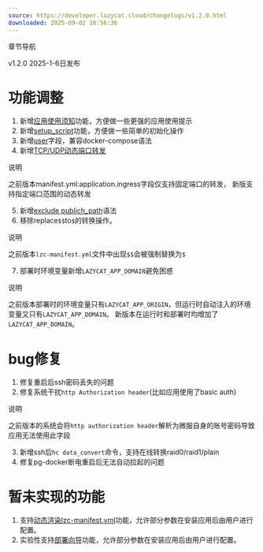```yaml
---
source: https://developer.lazycat.cloud/changelogs/v1.2.0.html
downloaded: 2025-09-02 16:56:36
---
```


章节导航

v1.2.0 2025-1-6日发布

# 功能调整 ​

  1. 新增[应用使用须知](<./../spec/manifest.html#basic-config>)功能，方便做一些更强的应用使用提示
  2. 新增[setup_script](<./../advanced-setupscript.html>)功能，方便做一些简单的初始化操作
  3. 新增[user](<./../spec/manifest.html#container-config>)字段，兼容docker-compose语法
  4. 新增[TCP/UDP动态端口转发](<./../advanced-public-api.html#tcp-udp-ingress>)

说明

之前版本manifest.yml:application.ingress字段仅支持固定端口的转发， 新版支持指定端口范围的动态转发

  5. 新增[exclude publich_path](<./../advanced-public-api.html>)语法
  6. 移除replace`$$`to`$`的转换操作。

说明

之前版本`lzc-manifest.yml`文件中出现`$$`会被强制替换为`$`

  7. 部署时环境变量新增`LAZYCAT_APP_DOMAIN`避免困惑

说明

之前版本部署时的环境变量只有`LAZYCAT_APP_ORIGIN`，但运行时自动注入的环境变量又只有`LAZYCAT_APP_DOMAIN`。 新版本在运行时和部署时均增加了`LAZYCAT_APP_DOMAIN`。




# bug修复 ​

  1. 修复重启后ssh密码丢失的问题
  2. 修复系统干扰`http Authorization header`(比如应用使用了basic auth)

说明

之前版本的系统会将`http authorization header`解析为微服自身的账号密码导致应用无法使用此字段

  3. 新增ssh后`hc data_convert`命令，支持在线转换raid0/raid1/plain
  4. 修复pg-docker断电重启后无法自动拉起的问题



# 暂未实现的功能 ​

  1. 支持[动态渲染lzc-manifest.yml](<./../advanced-manifest-render.html>)功能，允许部分参数在安装应用后由用户进行配置。
  2. 实验性支持[部署向导](<./../advanced-user-deploy-guide.html>)功能，允许部分参数在安装应用后由用户进行配置。


